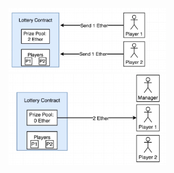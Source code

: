<img src="/lottery/resources/image002.png" width=50%>
<img src="/lottery/resources/image001.png" width=50%>